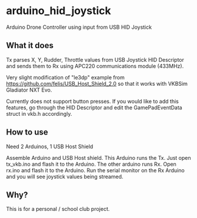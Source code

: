 # arduino_hid_joystick
Arduino Drone Controller using input from USB HID Joystick

## What it does
Tx parses X, Y, Rudder, Throttle values from USB Joystick HID Descriptor and sends them to Rx using APC220 communications module (433MHz).

Very slight modification of "le3dp" example from https://github.com/felis/USB_Host_Shield_2.0 so that it works with VKBSim Gladiator NXT Evo.

Currently does not support button presses. If you would like to add this features, go through the HID Descriptor and edit the GamePadEventData struct in vkb.h accordingly.


## How to use
Need 2 Arduinos, 1 USB Host Shield

Assemble Arduino and USB Host shield. This Arduino runs the Tx. Just open tx_vkb.ino and flash it to the Arduino.
The other arduino runs Rx. Open rx.ino and flash it to the Arduino.
Run the serial monitor on the Rx Arduino and you will see joystick values being streamed.

## Why?
This is for a personal / school club project.
